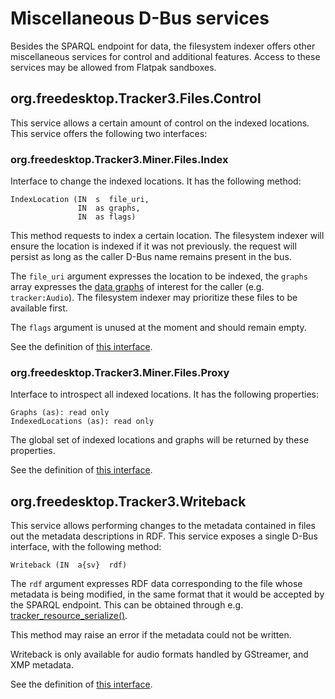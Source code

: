 # Miscellaneous D-Bus services

Besides the SPARQL endpoint for data, the filesystem indexer
offers other miscellaneous services for control and additional
features. Access to these services may be allowed from Flatpak
sandboxes.

## org.freedesktop.Tracker3.Files.Control

This service allows a certain amount of control on the
indexed locations. This service offers the following two
interfaces:

### org.freedesktop.Tracker3.Miner.Files.Index

Interface to change the indexed locations. It has the following
method:

```
IndexLocation (IN  s  file_uri,
               IN  as graphs,
               IN  as flags)
```

This method requests to index a certain location. The filesystem
indexer will ensure the location is indexed if it was not previously.
the request will persist as long as the caller D-Bus name remains
present in the bus.

The `file_uri` argument expresses the location to be indexed, the
`graphs` array expresses the [data graphs](endpoint.md#graphs) of
interest for the caller (e.g. `tracker:Audio`). The filesystem
indexer may prioritize these files to be available first.

The `flags` argument is unused at the moment and should remain empty.

See the definition of [this interface](https://gitlab.gnome.org/GNOME/tracker-miners/blob/master/src/tracker-control/org.freedesktop.Tracker3.Miner.Files.Index.xml).

### org.freedesktop.Tracker3.Miner.Files.Proxy

Interface to introspect all indexed locations. It has the following
properties:

```
Graphs (as): read only
IndexedLocations (as): read only
```

The global set of indexed locations and graphs will be returned by
these properties.

See the definition of [this interface](https://gitlab.gnome.org/GNOME/tracker-miners/blob/master/src/tracker-control/org.freedesktop.Tracker3.Miner.Files.Proxy.xml).

## org.freedesktop.Tracker3.Writeback

This service allows performing changes to the metadata
contained in files out the metadata descriptions in RDF. This service
exposes a single D-Bus interface, with the following method:

```
Writeback (IN  a{sv}  rdf)
```

The `rdf` argument expresses RDF data corresponding to the file
whose metadata is being modified, in the same format that it would be
accepted by the SPARQL endpoint. This can be obtained through e.g.
[tracker_resource_serialize()](https://gnome.pages.gitlab.gnome.org/tracker/docs/developer/method.Resource.serialize.html).

This method may raise an error if the metadata could not be written.

Writeback is only available for audio formats handled by GStreamer,
and XMP metadata.

See the definition of [this interface](https://gitlab.gnome.org/GNOME/tracker-miners/blob/master/src/tracker-writeback/tracker-writeback.xml).
